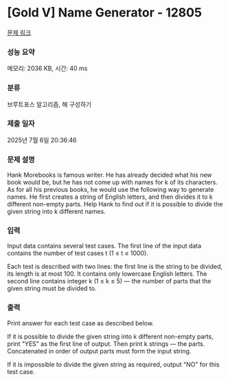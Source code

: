 # [Gold V] Name Generator - 12805 

[문제 링크](https://www.acmicpc.net/problem/12805) 

### 성능 요약

메모리: 2036 KB, 시간: 40 ms

### 분류

브루트포스 알고리즘, 해 구성하기

### 제출 일자

2025년 7월 6일 20:36:46

### 문제 설명

<p>Hank Morebooks is famous writer. He has already decided what his new book would be, but he has not come up with names for k of its characters. As for all his previous books, he would use the following way to generate names. He first creates a string of English letters, and then divides it to k different non-empty parts. Help Hank to find out if it is possible to divide the given string into k different names.</p>

<p> </p>

### 입력 

 <p>Input data contains several test cases. The first line of the input data contains the number of test cases t (1 ≤ t ≤ 1000).</p>

<p>Each test is described with two lines: the first line is the string to be divided, its length is at most 100. It contains only lowercase English letters. The second line contains integer k (1 ≤ k ≤ 5) — the number of parts that the given string must be divided to.</p>

### 출력 

 <p>Print answer for each test case as described below.</p>

<p>If it is possible to divide the given string into k different non-empty parts, print "YES" as the first line of output. Then print k strings — the parts. Concatenated in order of output parts must form the input string.</p>

<p>If it is impossible to divide the given string as required, output "NO" for this test case.</p>

